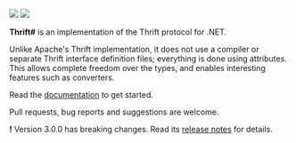 ![](https://img.shields.io/appveyor/ci/SolalPirelli/ThriftSharp.svg) ![](https://img.shields.io/nuget/v/ThriftSharp.svg)

**Thrift#** is an implementation of the Thrift protocol for .NET.

Unlike Apache's Thrift implementation, it does not use a compiler or separate Thrift interface definition files; everything is done using attributes.
This allows complete freedom over the types, and enables interesting features such as converters.

Read the [documentation](https://github.com/SolalPirelli/ThriftSharp/wiki) to get started.

Pull requests, bug reports and suggestions are welcome.

**!** Version 3.0.0 has breaking changes. Read its [release notes](https://github.com/SolalPirelli/ThriftSharp/releases/tag/v3.0.0) for details.
